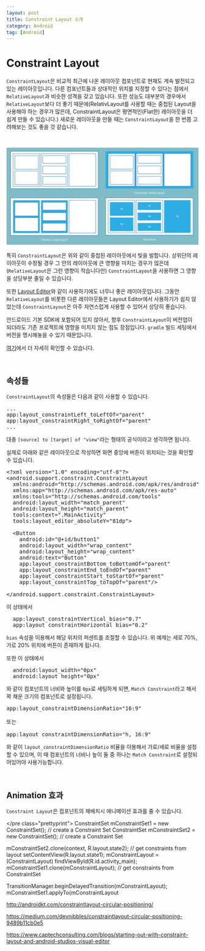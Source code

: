 ```yaml
---
layout: post
title: Constraint Layout 소개
category: Android
tag: [Android]
---
```

# Constraint Layout

`ConstraintLayout`은 비교적 최근에 나온 레이아웃 컴포넌트로 현재도 계속 발전되고 있는 레이아웃입니다. 다른 컴포넌트들과 상대적인 위치를 지정할 수 있다는 점에서 `RelativeLayout`과 비슷한 성격을 갖고 있습니다. 또한 성능도 대부분의 경우에서 `RelativeLayout`보다 더 좋기 때문에(RelativLayout를 사용할 때는 중첩된 Layout을 사용해야 하는 경우가 많은데, ConstraintLayout은 평면적인(Flat한) 레이아웃을 더 쉽게 만들 수 있습니다.) 새로운 레이아웃을 만들 때는 `ConstraintLayout`을 한 번쯤 고려해보는 것도 좋을 것 같습니다.

<br>

![image](/assets/android/003.png)

특히 `ConstraintLayout`은 위와 같이 중첩된 레이아웃에서 빛을 발합니다. 상위단의 레이아웃이 수정될 경우 그 안의 레이아웃에 큰 영향을 미치는 경우가 많은데(`RelativeLayout`은 그런 영향이 적습니다만) `ConstraintLayout`을 사용하면 그 영향을 상당부분 줄일 수 있습니다.

또한 [Layout Editor](https://developer.android.com/studio/write/layout-editor.html?hl=ko)와 같이 사용하기에도 너무나 좋은 레이아웃입니다. 그동안 `RelativeLayout`를 비롯한 다른 레이아웃들은 Layout Editor에서 사용하기가 쉽지 않았는데 `ConstraintLayout`은 아주 자연스럽게 사용할 수 있어서 상당히 좋습니다.

안드로이드 기본 SDK에 포함되어 있지 않아서, 향후 `ConstraintLayout`이 버전업이 되더라도 기존 프로젝트에 영향을  미치지 않는 점도 장점입니다. `gradle` 빌드 세팅에서 버전을 명시해놓을 수 있기 때문입니다.

[여기](https://academy.realm.io/kr/posts/constraintlayout-it-can-do-what-now/)에서 더 자세히 확인할 수 있습니다.

<br>

## 속성들

`ConstraintLayout`의 속성들은 다음과 같이 사용할 수 있습니다.

<pre class="prettyprint">
...
app:layout_constraintLeft_toLeftOf="parent"
app:layout_constraintRight_toRightOf="parent"
...
</pre>

대충 `[source] to [target] of "view"`라는 형태의 공식이라고 생각하면 됩니다.

실제로 아래와 같은 레이아웃으로 작성하면 화면 중앙에 버튼이 위치되는 것을 확인할 수 있습니다.

<pre class="prettyprint">
&lt;?xml version="1.0" encoding="utf-8"?&gt;
&lt;android.support.constraint.ConstraintLayout
  xmlns:android="http://schemas.android.com/apk/res/android"
  xmlns:app="http://schemas.android.com/apk/res-auto"
  xmlns:tools="http://schemas.android.com/tools"
  android:layout_width="match_parent"
  android:layout_height="match_parent"
  tools:context=".MainActivity"
  tools:layout_editor_absoluteY="81dp"&gt;

  &lt;Button
    android:id="@+id/button1"
    android:layout_width="wrap_content"
    android:layout_height="wrap_content"
    android:text="Button"
    app:layout_constraintBottom_toBottomOf="parent"
    app:layout_constraintEnd_toEndOf="parent"
    app:layout_constraintStart_toStartOf="parent"
    app:layout_constraintTop_toTopOf="parent"/&gt;

&lt;/android.support.constraint.ConstraintLayout&gt;
</pre>

이 상태에서 

<pre class="prettyprint">
  app:layout_constraintVertical_bias="0.7"
  app:layout_constraintHorizontal_bias="0.2"
</pre>

`bias` 속성을 이용해서 해당 위치의 퍼센트를 조절할 수 있습니다. 위 예제는 세로 70%, 가로 20% 위치에 버튼이 존재하게 됩니다.

또한 이 상태에서

<pre class="prettyprint">
  android:layout_width="0px"
  android:layout_height="0px"
</pre>

와 같이 컴포넌트의 너비와 높이를 `0px`로 세팅하게 되면, `Match Constraint`라고 해서 꽉 채운 크기의 컴포넌트로 설정됩니다.

<pre class="prettyprint">
app:layout_constraintDimensionRatio="16:9"

또는

app:layout_constraintDimensionRatio="h, 16:9"
</pre>

와 같이 `layout_constraintDimensionRatio` 비율을 이용해서 가로/세로 비율을 설정할 수 있으며, 이 때 컴포넌트의 너비나 높이 둘 중 하나는 `Match Constraint`로 설정되어있어야 사용가능합니다.

<br>

## Animation 효과

`Constraint Layout`은 컴포넌트의 재배치시 애니메이션 효과를 줄 수 있습니다.

</pre class="prettyprint">
ConstraintSet mConstraintSet1 = new ConstraintSet(); // create a Constraint Set
ConstraintSet mConstraintSet2 = new ConstraintSet(); // create a Constraint Set

mConstraintSet2.clone(context, R.layout.state2); // get constraints from layout
setContentView(R.layout.state1);
mConstraintLayout = (ConstraintLayout) findViewById(R.id.activity_main);
mConstraintSet1.clone(mConstraintLayout); // get constraints from ConstraintSet

TransitionManager.beginDelayedTransition(mConstraintLayout);
mConstraintSet1.applyTo(mConstraintLayout
</pre>



http://androidkt.com/constraintlayout-circular-positioning/

https://medium.com/devnibbles/constraintlayout-circular-positioning-9489b11cb0e5

https://www.captechconsulting.com/blogs/starting-out-with-constraint-layout-and-android-studios-visual-editor